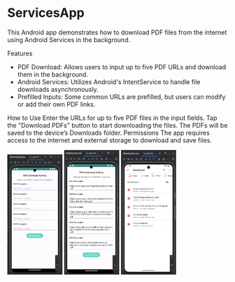 # ServicesApp
This Android app demonstrates how to download PDF files from the internet using Android Services in the background.

Features
- PDF Download: Allows users to input up to five PDF URLs and download them in the background.
- Android Services: Utilizes Android's IntentService to handle file downloads asynchronously.
- Prefilled Inputs: Some common URLs are prefilled, but users can modify or add their own PDF links.

How to Use
Enter the URLs for up to five PDF files in the input fields.
Tap the "Download PDFs" button to start downloading the files.
The PDFs will be saved to the device’s Downloads folder.
Permissions
The app requires access to the internet and external storage to download and save files.


<img src="https://github.com/umangptl/Android-development/blob/main/ServicesApp/Images/Main.png" width="25%" alt="Main-Page">
<img src="https://github.com/umangptl/Android-development/blob/main/ServicesApp/Images/Links.png" width="25%" alt="phone-Page">
<img src="https://github.com/umangptl/Android-development/blob/main/ServicesApp/Images/Downloads.png" width="25%" alt="URL-Page">
